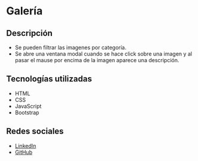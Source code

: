 #  Galería

## Descripción
- Se pueden filtrar las imagenes por categoría.
- Se abre una ventana modal cuando se hace click sobre una imagen y al pasar el mause por encima de la imagen aparece una descripción.

## Tecnologías utilizadas
- HTML
- CSS
- JavaScript
- Bootstrap

## Redes sociales
- [LinkedIn](https://www.linkedin.com/in/wilber-delfín-hernández-peña-b28779273)
- [GitHub](https://github.com/wilberdhp)
